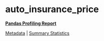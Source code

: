 # auto_insurance_price

[**Pandas Profiling Report**](https://epistasislab.github.io/pmlb/profile/auto_insurance_price.html)

[Metadata](metadata.yaml) | [Summary Statistics](summary_stats.tsv)

